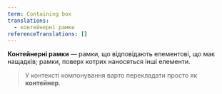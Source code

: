 ```yaml
---
term: Containing box
translations:
  - контейнерні рамки
referenceTranslations: []
---
```


**Контейнерні рамки** — рамки, що відповідають елементові, що має нащадків; рамки, поверх котрих наносяться інші елементи.

> У контексті компонування варто перекладати просто як **контейнер**.